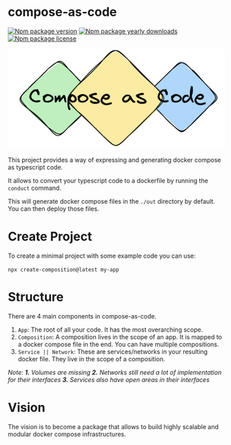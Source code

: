 # compose-as-code
[![Npm package version](https://badgen.net/npm/v/compose-as-code)](https://npmjs.com/package/compose-as-code)
[![Npm package yearly downloads](https://badgen.net/npm/dm/compose-as-code)](https://npmjs.com/package/compose-as-code)
[![Npm package license](https://badgen.net/npm/license/compose-as-code)](https://npmjs.com/package/compose-as-code)


![Compose as Code](./.github/assets/logo.png)

This project provides a way of expressing and generating docker compose as typescript code.

It allows to convert your typescript code to a dockerfile by running the `conduct` command.

This will generate docker compose files in the `./out` directory by default. You can then deploy those files.

# Create Project

To create a minimal project with some example code you can use:

`npx create-composition@latest my-app`

# Structure

There are 4 main components in compose-as-code.

1. `App`: The root of all your code. It has the most overarching scope.
2. `Composition`: A composition lives in the scope of an app. It is mapped to a docker compose file in the end. You can have multiple compositions.
3. `Service || Network`: These are services/networks in your resulting docker file. They live in the scope of a composition.

_Note: **1.** Volumes are missing **2.** Networks still need a lot of implementation for their interfaces **3.** Services also have open areas in their interfaces_

# Vision

The vision is to become a package that allows to build highly scalable and modular docker compose infrastructures.
